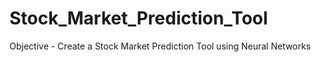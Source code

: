 # Stock_Market_Prediction_Tool
Objective - Create a Stock Market Prediction Tool using Neural Networks
